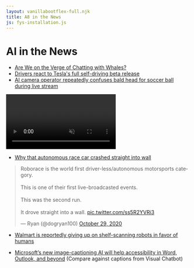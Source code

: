 ```yaml
---
layout: vanillabootflex-full.njk
title: A8 in the News
js: fys-installation.js
---
```


# AI in the News



- [Are We on the Verge of Chatting with Whales?](https://www.hakaimagazine.com/features/are-we-on-the-verge-of-chatting-with-whales/)
- [Drivers react to Tesla's full self-driving beta release](https://arstechnica.com/cars/2020/10/tesla-is-now-beta-testing-self-driving-software-on-public-roads/)
- [AI camera operator repeatedly confuses bald head for soccer ball during live stream](https://www.theverge.com/tldr/2020/11/3/21547392/ai-camera-operator-football-bald-head-soccer-mistakes)

<video autoplay muted loop playsinline class="c-gifv" data-cid="site/gifv-1604414920_3719_242429" data-cdata="{&quot;default&quot;:{&quot;320&quot;:&quot;https://cdn.vox-cdn.com/thumbor/GxhcWsfSW7ObWpHh8bQN4fVd_9E=/0x0:600x329/320x213/filters:focal(252x117:348x213):gifv():no_upscale()/cdn.vox-cdn.com/uploads/chorus_image/image/67730477/ai_camer_soccer_ball.0.gif&quot;,&quot;620&quot;:&quot;https://cdn.vox-cdn.com/thumbor/nQiHU_BVgrTuPxXGTQY2VKvwflc=/0x0:600x329/620x413/filters:focal(252x117:348x213):gifv():no_upscale()/cdn.vox-cdn.com/uploads/chorus_image/image/67730477/ai_camer_soccer_ball.0.gif&quot;,&quot;920&quot;:&quot;https://cdn.vox-cdn.com/thumbor/Y_P_RCS-BOQF3OxUsYQZW5PeOQw=/0x0:600x329/920x613/filters:focal(252x117:348x213):gifv():no_upscale()/cdn.vox-cdn.com/uploads/chorus_image/image/67730477/ai_camer_soccer_ball.0.gif&quot;,&quot;1220&quot;:&quot;https://cdn.vox-cdn.com/thumbor/svcaugFjABR2gaZmHCv5Ex-74Vg=/0x0:600x329/1220x813/filters:focal(252x117:348x213):gifv():no_upscale()/cdn.vox-cdn.com/uploads/chorus_image/image/67730477/ai_camer_soccer_ball.0.gif&quot;,&quot;1520&quot;:&quot;https://cdn.vox-cdn.com/thumbor/lVKRooHTb6aEYzvrDR0zNYkFiNo=/0x0:600x329/1520x1013/filters:focal(252x117:348x213):gifv():no_upscale()/cdn.vox-cdn.com/uploads/chorus_image/image/67730477/ai_camer_soccer_ball.0.gif&quot;,&quot;1820&quot;:&quot;https://cdn.vox-cdn.com/thumbor/Z2r8FXFXS_Lw48bGU_PFsJIceow=/0x0:600x329/1820x1213/filters:focal(252x117:348x213):gifv():no_upscale()/cdn.vox-cdn.com/uploads/chorus_image/image/67730477/ai_camer_soccer_ball.0.gif&quot;,&quot;2120&quot;:&quot;https://cdn.vox-cdn.com/thumbor/Ctfnyqpx7ZuSyxKszBRHuL1KLiI=/0x0:600x329/2120x1413/filters:focal(252x117:348x213):gifv():no_upscale()/cdn.vox-cdn.com/uploads/chorus_image/image/67730477/ai_camer_soccer_ball.0.gif&quot;,&quot;2420&quot;:&quot;https://cdn.vox-cdn.com/thumbor/nqaftO-3ZTqo_xsfXo2-Rj8K6LI=/0x0:600x329/2420x1613/filters:focal(252x117:348x213):gifv():no_upscale()/cdn.vox-cdn.com/uploads/chorus_image/image/67730477/ai_camer_soccer_ball.0.gif&quot;},&quot;art_directed&quot;:[]}" src="https://cdn.vox-cdn.com/thumbor/svcaugFjABR2gaZmHCv5Ex-74Vg=/0x0:600x329/1220x813/filters:focal(252x117:348x213):gifv():no_upscale()/cdn.vox-cdn.com/uploads/chorus_image/image/67730477/ai_camer_soccer_ball.0.gif">
  <script type="text/template">
    <picture class="c-picture" data-cid="site/picture_element-1604414920_6263_242428" data-cdata='{"image_id":67730477,"ratio":"*"}'>
<img srcset="https://cdn.vox-cdn.com/thumbor/xRWiGvbcFfeAM9e431qWkGyIpLk=/0x0:600x329/320x213/filters:focal(252x117:348x213):no_upscale()/cdn.vox-cdn.com/uploads/chorus_image/image/67730477/ai_camer_soccer_ball.0.gif 320w, https://cdn.vox-cdn.com/thumbor/aOju-1qT8SGBa0oxFblwSfYrG5w=/0x0:600x329/620x413/filters:focal(252x117:348x213):no_upscale()/cdn.vox-cdn.com/uploads/chorus_image/image/67730477/ai_camer_soccer_ball.0.gif 620w, https://cdn.vox-cdn.com/thumbor/FfFAY2L2MRCIIk92xetPPSAiRlo=/0x0:600x329/920x613/filters:focal(252x117:348x213):no_upscale()/cdn.vox-cdn.com/uploads/chorus_image/image/67730477/ai_camer_soccer_ball.0.gif 920w, https://cdn.vox-cdn.com/thumbor/d1xDEsjq68pSQz1FDBQ6CFNPCro=/0x0:600x329/1220x813/filters:focal(252x117:348x213):no_upscale()/cdn.vox-cdn.com/uploads/chorus_image/image/67730477/ai_camer_soccer_ball.0.gif 1220w, https://cdn.vox-cdn.com/thumbor/wdmuf2OSAaYsKqicw-0YYNIWHIM=/0x0:600x329/1520x1013/filters:focal(252x117:348x213):no_upscale()/cdn.vox-cdn.com/uploads/chorus_image/image/67730477/ai_camer_soccer_ball.0.gif 1520w, https://cdn.vox-cdn.com/thumbor/jwC7rIl0sKXclhNLJC86ChhVpsI=/0x0:600x329/1820x1213/filters:focal(252x117:348x213):no_upscale()/cdn.vox-cdn.com/uploads/chorus_image/image/67730477/ai_camer_soccer_ball.0.gif 1820w, https://cdn.vox-cdn.com/thumbor/fmSl43aANYvkcVJq0BTHmSUOzgk=/0x0:600x329/2120x1413/filters:focal(252x117:348x213):no_upscale()/cdn.vox-cdn.com/uploads/chorus_image/image/67730477/ai_camer_soccer_ball.0.gif 2120w, https://cdn.vox-cdn.com/thumbor/Xx5mVhC8bkGhd1qNbY_o9e-wR9E=/0x0:600x329/2420x1613/filters:focal(252x117:348x213):no_upscale()/cdn.vox-cdn.com/uploads/chorus_image/image/67730477/ai_camer_soccer_ball.0.gif 2420w" sizes="(min-width: 1221px) 846px, (min-width: 880px) calc(100vw - 334px), 100vw" alt="" data-upload-width="600" src="https://cdn.vox-cdn.com/thumbor/shkGn7xzXSxlcpqXWaqL9D1X2fA=/0x0:600x329/1200x800/filters:focal(252x117:348x213):no_upscale()/cdn.vox-cdn.com/uploads/chorus_image/image/67730477/ai_camer_soccer_ball.0.gif">

</picture>

  </script>
</video>


- [Why that autonomous race car crashed straight into wall](https://www.thedrive.com/news/37366/why-that-autonomous-race-car-crashed-straight-into-a-wall)

<blockquote class="twitter-tweet"><p lang="en" dir="ltr">Roborace is the world first driver-less/autonomous motorsports category.<br><br>This is one of their first live-broadcasted events.<br><br>This was the second run.<br><br>It drove straight into a wall. <a href="https://t.co/ss5R2YVRi3">pic.twitter.com/ss5R2YVRi3</a></p>&mdash; Ryan (@dogryan100) <a href="https://twitter.com/dogryan100/status/1321800383505657856?ref_src=twsrc%5Etfw">October 29, 2020</a></blockquote><script async src="https://platform.twitter.com/widgets.js" charset="utf-8"></script>

- [Walmart is reportedly giving up on shelf-scanning robots in favor of humans](https://www.theverge.com/2020/11/3/21547306/walmart-shelf-scanning-robots-automation-bossa-nova-robotics-contract-ended)

- [Microsoft’s new image-captioning AI will help accessibility in Word, Outlook, and beyond](https://www.theverge.com/2020/10/14/21514405/image-captioning-seeing-ai-microsoft-algorithm-word-powerpoint-outlook) (Compare against captions from Visual Chatbot)


